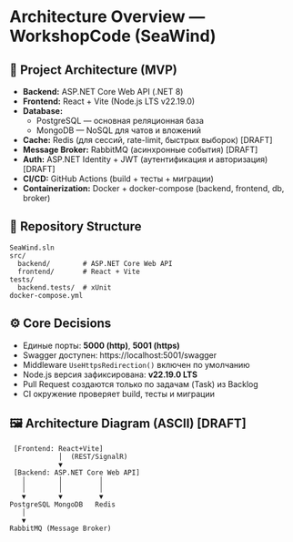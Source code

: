 # Architecture Overview — WorkshopCode (SeaWind)

## 📐 Project Architecture (MVP)
- **Backend:** ASP.NET Core Web API (.NET 8)
- **Frontend:** React + Vite (Node.js LTS v22.19.0)
- **Database:**
  - PostgreSQL — основная реляционная база 
  - MongoDB — NoSQL для чатов и вложений
- **Cache:** Redis (для сессий, rate-limit, быстрых выборок) [DRAFT]
- **Message Broker:** RabbitMQ (асинхронные события) [DRAFT]
- **Auth:** ASP.NET Identity + JWT (аутентификация и авторизация) [DRAFT]
- **CI/CD:** GitHub Actions (build + тесты + миграции)
- **Containerization:** Docker + docker-compose (backend, frontend, db, broker)

## 📂 Repository Structure
```
SeaWind.sln
src/
  backend/        # ASP.NET Core Web API
  frontend/       # React + Vite
tests/
  backend.tests/  # xUnit
docker-compose.yml
```

## ⚙️ Core Decisions
- Единые порты: **5000 (http)**, **5001 (https)**
- Swagger доступен: https://localhost:5001/swagger
- Middleware `UseHttpsRedirection()` включен по умолчанию
- Node.js версия зафиксирована: **v22.19.0 LTS**
- Pull Request создаются только по задачам (Task) из Backlog
- CI окружение проверяет build, тесты и миграции

## 🖼️ Architecture Diagram (ASCII) [DRAFT]
```
 [Frontend: React+Vite]
            │  (REST/SignalR)
            ▼
 [Backend: ASP.NET Core Web API]
   │        │         │
   │        │         │
   ▼        ▼         ▼
PostgreSQL MongoDB   Redis
   │
   ▼
RabbitMQ (Message Broker)
```